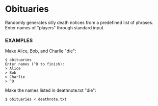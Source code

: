# Obituaries

Randomly generates silly death notices from a predefined list of phrases.
Enter names of "players" through standard input.

### EXAMPLES

Make Alice, Bob, and Charlie "die":
```
$ obituaries
Enter names (^D to finish):
> Alice
> Bob
> Charlie
> ^D
```

Make the names listed in deathnote.txt "die":
```
$ obituaries < deathnote.txt
```
